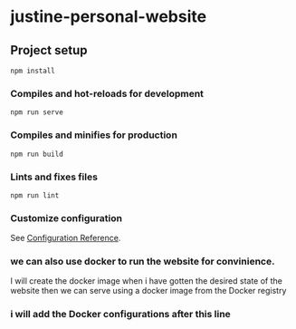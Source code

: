 # justine-personal-website

## Project setup
```
npm install
```

### Compiles and hot-reloads for development
```
npm run serve
```

### Compiles and minifies for production
```
npm run build
```

### Lints and fixes files
```
npm run lint
```

### Customize configuration
See [Configuration Reference](https://cli.vuejs.org/config/).


### we can also use docker to run the website for convinience.

I will create the docker image when i have gotten the desired state of the website
 then we can serve using a docker image from the Docker registry
### i will add the Docker configurations after this line 
